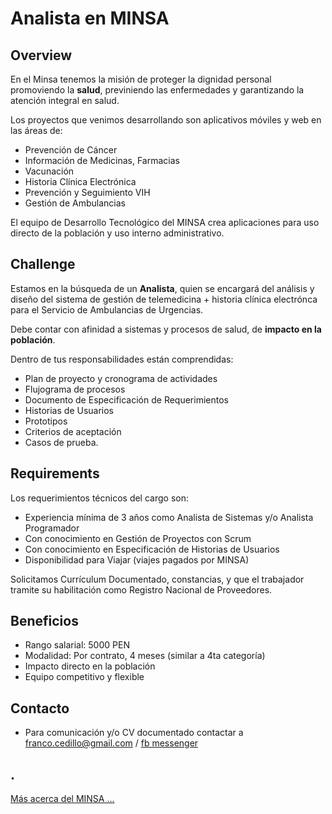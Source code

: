 Analista en MINSA
===================

Overview
--------

 En el Minsa tenemos la misión de proteger la dignidad personal promoviendo la __salud__, previniendo las enfermedades y garantizando la atención integral en salud.

 Los proyectos que venimos desarrollando son aplicativos móviles y web en las áreas de:

- Prevención de Cáncer
- Información de Medicinas, Farmacias
- Vacunación
- Historia Clínica Electrónica
- Prevención y Seguimiento VIH
- Gestión de Ambulancias

 El equipo de Desarrollo Tecnológico del MINSA crea aplicaciones para uso directo de la población y uso interno administrativo.


Challenge
---------

 Estamos en la búsqueda de un __Analista__, quien se encargará del análisis y diseño del sistema de gestión de telemedicina + historia clínica electrónca para el Servicio de Ambulancias de Urgencias. 

 Debe contar con afinidad a sistemas y procesos de salud, de __impacto en la población__.

 Dentro de tus responsabilidades están comprendidas:
- Plan de proyecto y cronograma de actividades
- Flujograma de procesos
- Documento de Especificación de Requerimientos
- Historias de Usuarios
- Prototipos
- Criterios de aceptación
- Casos de prueba.


Requirements
------------

 Los requerimientos técnicos del cargo son:

- Experiencia mínima de 3 años como Analista de Sistemas y/o Analista Programador
- Con conocimiento en Gestión de Proyectos con Scrum
- Con conocimiento en Especificación de Historias de Usuarios
- Disponibilidad para Viajar (viajes pagados por MINSA)

 Solicitamos Currículum Documentado, constancias, y que el trabajador tramite su habilitación como Registro Nacional de Proveedores.


Beneficios
----------

- Rango salarial: 5000 PEN
- Modalidad: Por contrato, 4 meses (similar a 4ta categoría)
- Impacto directo en la población
- Equipo competitivo y flexible


Contacto
--------

- Para comunicación y/o CV documentado contactar a franco.cedillo@gmail.com / [fb messenger](http://m.me/franco.cedillo)


.
---


[Más acerca del MINSA ...](./read-more.md)

